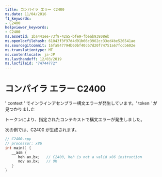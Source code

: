 ```yaml
---
title: コンパイラ エラー C2400
ms.date: 11/04/2016
f1_keywords:
- C2400
helpviewer_keywords:
- C2400
ms.assetid: 1ba441ee-73f9-42a5-bfe9-fbeab93808eb
ms.openlocfilehash: 61043f3f97d4d91b66c3902cc33ed4be526541ae
ms.sourcegitcommit: 16fa847794b60bf40c67d20f74751a67fccb602e
ms.translationtype: MT
ms.contentlocale: ja-JP
ms.lasthandoff: 12/03/2019
ms.locfileid: "74744772"
---
```

# <a name="compiler-error-c2400"></a>コンパイラ エラー C2400

' context ' でインラインアセンブラー構文エラーが発生しています。' token ' が見つかりました

トークンにより、指定されたコンテキストで構文エラーが発生しました。

次の例では、C2400 が生成されます。

```cpp
// C2400.cpp
// processor: x86
int main() {
   __asm {
      heh ax,bx;   // C2400, heh is not a valid x86 instruction
      mov ax,bx;   // OK
   }
}
```

